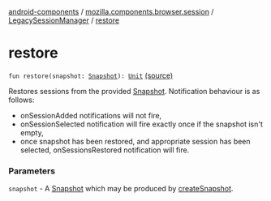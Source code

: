 [android-components](../../index.md) / [mozilla.components.browser.session](../index.md) / [LegacySessionManager](index.md) / [restore](./restore.md)

# restore

`fun restore(snapshot: `[`Snapshot`](../-session-manager/-snapshot/index.md)`): `[`Unit`](https://kotlinlang.org/api/latest/jvm/stdlib/kotlin/-unit/index.html) [(source)](https://github.com/mozilla-mobile/android-components/blob/master/components/browser/session/src/main/java/mozilla/components/browser/session/LegacySessionManager.kt#L194)

Restores sessions from the provided [Snapshot](#).
Notification behaviour is as follows:

* onSessionAdded notifications will not fire,
* onSessionSelected notification will fire exactly once if the snapshot isn't empty,
* once snapshot has been restored, and appropriate session has been selected, onSessionsRestored
notification will fire.

### Parameters

`snapshot` - A [Snapshot](#) which may be produced by [createSnapshot](create-snapshot.md).
